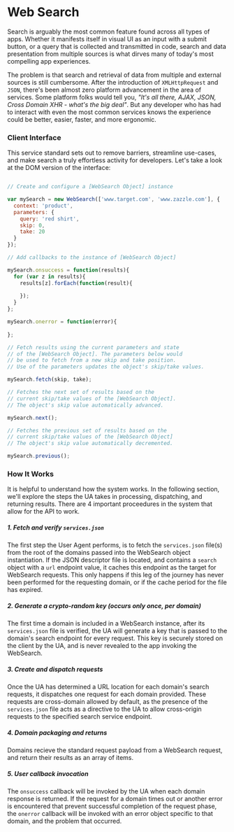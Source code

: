 Web Search
======

Search is arguably the most common feature found across all types of apps. Whether it manifests itself in visual UI as an input with a submit button, or a query that is collected and transmitted in code, search and data presentation from multiple sources is what dirves many of today's most compelling app experiences.

The problem is that search and retrieval of data from multiple and external sources is still cumbersome. After the introduction of `XMLHttpRequest` and `JSON`, there's been almost zero platform advancement in the area of services. Some platform folks would tell you, _"It's all there, AJAX, JSON, Cross Domain XHR - what's the big deal"_. But any developer who has had to interact with even the most common services knows the experience could be better, easier, faster, and more ergonomic.

### Client Interface

This service standard sets out to remove barriers, streamline use-cases, and make search a truly effortless activity for developers. Let's take a look at the DOM version of the interface:

```javascript

// Create and configure a [WebSearch Object] instance

var mySearch = new WebSearch(['www.target.com', 'www.zazzle.com'], {
  context: 'product',
  parameters: {
    query: 'red shirt',
    skip: 0,
    take: 20
  }
});

// Add callbacks to the instance of [WebSearch Object]

mySearch.onsuccess = function(results){
  for (var z in results){
    results[z].forEach(function(result){
      
    });
  }
};

mySearch.onerror = function(error){
  
};

// Fetch results using the current parameters and state
// of the [WebSearch Object]. The parameters below would
// be used to fetch from a new skip and take position.
// Use of the parameters updates the object's skip/take values.

mySearch.fetch(skip, take);

// Fetches the next set of results based on the
// current skip/take values of the [WebSearch Object].
// The object's skip value automatically advanced.

mySearch.next();

// Fetches the previous set of results based on the
// current skip/take values of the [WebSearch Object]
// The object's skip value automatically decremented.

mySearch.previous();

```

### How It Works

It is helpful to understand how the system works. In the following section, we'll explore the steps the UA takes in processing, dispatching, and returning results. There are 4 important proceedures in the system that allow for the API to work.

##### 1. Fetch and verify `services.json`

The first step the User Agent performs, is to fetch the `services.json` file(s) from the root of the domains passed into the WebSearch object instantiation. If the JSON descriptor file is located, and contains a `search` object with a `url` endpoint value, it caches this endpoint as the target for WebSearch requests. This only happens if this leg of the journey has never been performed for the requesting domain, or if the cache period for the file has expired.

##### 2. Generate a crypto-random key _(occurs only once, per domain)_

The first time a domain is included in a WebSearch instance, after its `services.json` file is verified, the UA will generate a key that is passed to the domain's search endpoint for every request. This key is securely stored on the client by the UA, and is never revealed to the app invoking the WebSearch.

##### 3. Create and dispatch requests

Once the UA has determined a URL location for each domain's search requests, it dispatches one request for each domain provided. These requests are cross-domain allowed by default, as the presence of the `services.json` file acts as a directive to the UA to allow cross-origin requests to the specified search service endpoint.

##### 4. Domain packaging and returns

Domains recieve the standard request payload from a WebSearch request, and return their results as an array of items.

##### 5. User callback invocation

The `onsuccess` callback will be invoked by the UA when each domain response is returned. If the request for a domain times out or another error is encountered that prevent successful completion of the request phase, the `onerror` callback will be invoked with an error object specific to that domain,  and the problem that occurred.
